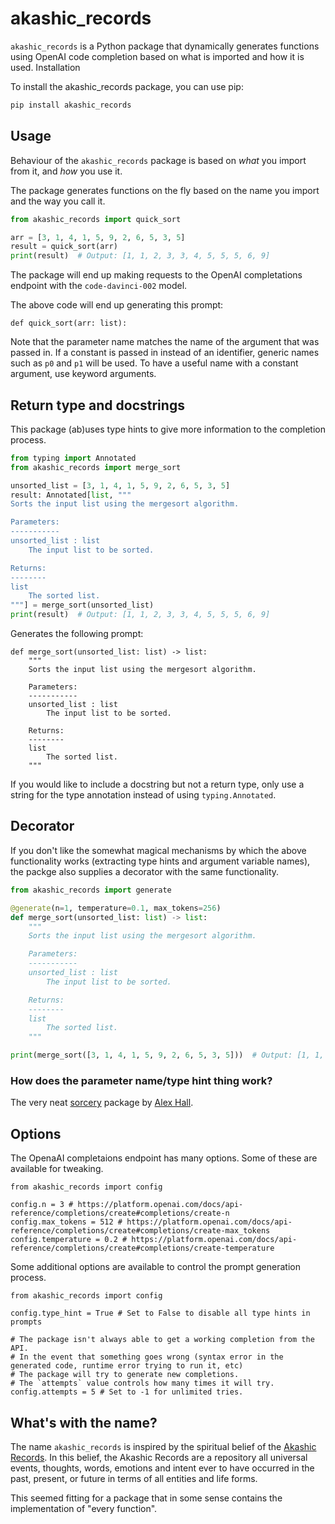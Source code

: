 # akashic_records

`akashic_records` is a Python package that dynamically generates functions using OpenAI code completion based on what is imported and how it is used.
Installation

To install the akashic_records package, you can use pip:

```bash
pip install akashic_records
```

## Usage

Behaviour of the `akashic_records` package is based on _what_ you import from it, and _how_ you use it.

The package generates functions on the fly based on the name you import and the way you call it.

```python
from akashic_records import quick_sort

arr = [3, 1, 4, 1, 5, 9, 2, 6, 5, 3, 5]
result = quick_sort(arr)
print(result)  # Output: [1, 1, 2, 3, 3, 4, 5, 5, 5, 6, 9]
```

The package will end up making requests to the OpenAI completations endpoint with the `code-davinci-002` model.

The above code will end up generating this prompt:
```
def quick_sort(arr: list):
```

Note that the parameter name matches the name of the argument that was passed in. If a constant is passed in instead of an identifier, generic names such as `p0` and `p1` will be used. To have a useful name with a constant argument, use keyword arguments.

## Return type and docstrings

This package (ab)uses type hints to give more information to the completion process.

```python
from typing import Annotated
from akashic_records import merge_sort

unsorted_list = [3, 1, 4, 1, 5, 9, 2, 6, 5, 3, 5]
result: Annotated[list, """
Sorts the input list using the mergesort algorithm.

Parameters:
-----------
unsorted_list : list
    The input list to be sorted.

Returns:
--------
list
    The sorted list.
"""] = merge_sort(unsorted_list)
print(result)  # Output: [1, 1, 2, 3, 3, 4, 5, 5, 5, 6, 9]
```

Generates the following prompt:
```
def merge_sort(unsorted_list: list) -> list:
    """
    Sorts the input list using the mergesort algorithm.

    Parameters:
    -----------
    unsorted_list : list
        The input list to be sorted.

    Returns:
    --------
    list
        The sorted list.
    """
```

If you would like to include a docstring but not a return type, only use a string for the type annotation instead of using `typing.Annotated`.

## Decorator

If you don't like the somewhat magical mechanisms by which the above functionality works (extracting type hints and argument variable names), the packge also supplies a decorator with the same functionality.

```python
from akashic_records import generate

@generate(n=1, temperature=0.1, max_tokens=256)
def merge_sort(unsorted_list: list) -> list:
    """
    Sorts the input list using the mergesort algorithm.

    Parameters:
    -----------
    unsorted_list : list
        The input list to be sorted.

    Returns:
    --------
    list
        The sorted list.
    """

print(merge_sort([3, 1, 4, 1, 5, 9, 2, 6, 5, 3, 5]))  # Output: [1, 1, 2, 3, 3, 4, 5, 5, 5, 6, 9]
```

### How does the parameter name/type hint thing work?

The very neat [sorcery](https://github.com/alexmojaki/sorcery) package by [Alex Hall](https://github.com/alexmojaki).

## Options

The OpenaAI completaions endpoint has many options. Some of these are available for tweaking.

```
from akashic_records import config

config.n = 3 # https://platform.openai.com/docs/api-reference/completions/create#completions/create-n
config.max_tokens = 512 # https://platform.openai.com/docs/api-reference/completions/create#completions/create-max_tokens
config.temperature = 0.2 # https://platform.openai.com/docs/api-reference/completions/create#completions/create-temperature
```

Some additional options are available to control the prompt generation process.
```
from akashic_records import config

config.type_hint = True # Set to False to disable all type hints in prompts

# The package isn't always able to get a working completion from the API.
# In the event that something goes wrong (syntax error in the generated code, runtime error trying to run it, etc)
# The package will try to generate new completions.
# The `attempts` value controls how many times it will try.
config.attempts = 5 # Set to -1 for unlimited tries.
```

## What's with the name?

The name `akashic_records` is inspired by the spiritual belief of the [Akashic Records](https://en.wikipedia.org/wiki/Akashic_records). In this belief, the Akashic Records are a repository all universal events, thoughts, words, emotions and intent ever to have occurred in the past, present, or future in terms of all entities and life forms.

This seemed fitting for a package that in some sense contains the implementation of "every function".
